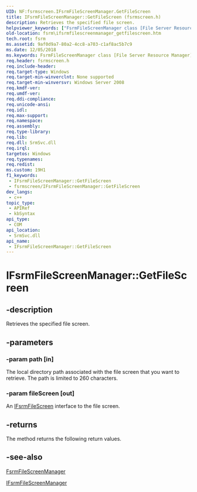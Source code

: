 ```yaml
---
UID: NF:fsrmscreen.IFsrmFileScreenManager.GetFileScreen
title: IFsrmFileScreenManager::GetFileScreen (fsrmscreen.h)
description: Retrieves the specified file screen.
helpviewer_keywords: ["FsrmFileScreenManager class [File Server Resource Manager]","GetFileScreen method","GetFileScreen","GetFileScreen method [File Server Resource Manager]","GetFileScreen method [File Server Resource Manager]","FsrmFileScreenManager class","GetFileScreen method [File Server Resource Manager]","IFsrmFileScreenManager interface","IFsrmFileScreenManager interface [File Server Resource Manager]","GetFileScreen method","IFsrmFileScreenManager.GetFileScreen","IFsrmFileScreenManager::GetFileScreen","fs.ifsrmfilescreenmanager_getfilescreen","fsrm.ifsrmfilescreenmanager_getfilescreen","fsrmscreen/IFsrmFileScreenManager::GetFileScreen"]
old-location: fsrm\ifsrmfilescreenmanager_getfilescreen.htm
tech.root: fsrm
ms.assetid: 9af0d9a7-80a2-4cc8-a703-c1af8ac5b7c9
ms.date: 12/05/2018
ms.keywords: FsrmFileScreenManager class [File Server Resource Manager],GetFileScreen method, GetFileScreen, GetFileScreen method [File Server Resource Manager], GetFileScreen method [File Server Resource Manager],FsrmFileScreenManager class, GetFileScreen method [File Server Resource Manager],IFsrmFileScreenManager interface, IFsrmFileScreenManager interface [File Server Resource Manager],GetFileScreen method, IFsrmFileScreenManager.GetFileScreen, IFsrmFileScreenManager::GetFileScreen, fs.ifsrmfilescreenmanager_getfilescreen, fsrm.ifsrmfilescreenmanager_getfilescreen, fsrmscreen/IFsrmFileScreenManager::GetFileScreen
req.header: fsrmscreen.h
req.include-header: 
req.target-type: Windows
req.target-min-winverclnt: None supported
req.target-min-winversvr: Windows Server 2008
req.kmdf-ver: 
req.umdf-ver: 
req.ddi-compliance: 
req.unicode-ansi: 
req.idl: 
req.max-support: 
req.namespace: 
req.assembly: 
req.type-library: 
req.lib: 
req.dll: SrmSvc.dll
req.irql: 
targetos: Windows
req.typenames: 
req.redist: 
ms.custom: 19H1
f1_keywords:
 - IFsrmFileScreenManager::GetFileScreen
 - fsrmscreen/IFsrmFileScreenManager::GetFileScreen
dev_langs:
 - c++
topic_type:
 - APIRef
 - kbSyntax
api_type:
 - COM
api_location:
 - SrmSvc.dll
api_name:
 - IFsrmFileScreenManager::GetFileScreen
---
```


# IFsrmFileScreenManager::GetFileScreen


## -description

Retrieves the specified file screen.

## -parameters

### -param path [in]

The local directory path associated with the file screen that you want to retrieve. The path is limited to 260 characters.

### -param fileScreen [out]

An <a href="/previous-versions/windows/desktop/api/fsrmscreen/nn-fsrmscreen-ifsrmfilescreen">IFsrmFileScreen</a> interface to the file screen.

## -returns

The method returns the following return values.

## -see-also

<a href="/previous-versions/windows/desktop/fsrm/fsrmfilescreenmanager">FsrmFileScreenManager</a>



<a href="/previous-versions/windows/desktop/api/fsrmscreen/nn-fsrmscreen-ifsrmfilescreenmanager">IFsrmFileScreenManager</a>

